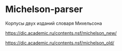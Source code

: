 # Michelson-parser

Корпусы двух изданий словаря Михельсона

https://dic.academic.ru/contents.nsf/michelson_new/

https://dic.academic.ru/contents.nsf/michelson_old/
